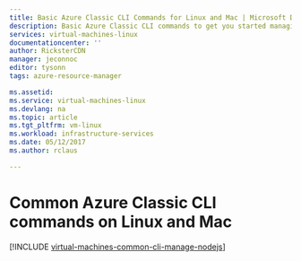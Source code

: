 ```yaml
---
title: Basic Azure Classic CLI Commands for Linux and Mac | Microsoft Docs
description: Basic Azure Classic CLI commands to get you started managing your VMs in Azure Resource Manager mode on Linux and Mac
services: virtual-machines-linux
documentationcenter: ''
author: RicksterCDN
manager: jeconnoc
editor: tysonn
tags: azure-resource-manager

ms.assetid: 
ms.service: virtual-machines-linux
ms.devlang: na
ms.topic: article
ms.tgt_pltfrm: vm-linux
ms.workload: infrastructure-services
ms.date: 05/12/2017
ms.author: rclaus

---
```

# Common Azure Classic CLI commands on Linux and Mac
[!INCLUDE [virtual-machines-common-cli-manage-nodejs](../../../includes/virtual-machines-common-cli-manage-nodejs.md)]